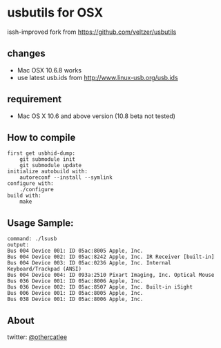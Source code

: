 # usbutils for OSX

issh-improved fork from https://github.com/veltzer/usbutils

## changes

* Mac OSX 10.6.8 works
* use latest usb.ids from http://www.linux-usb.org/usb.ids

## requirement

* Mac OS X 10.6 and above version (10.8 beta not tested)

## How to compile

 	first get usbhid-dump:
   		git submodule init
		git submodule update
 	initialize autobuild with:
		autoreconf --install --symlink
 	configure with:
		./configure
 	build with:
		make

## Usage Sample: 

	command: ./lsusb 
	output:
	Bus 004 Device 001: ID 05ac:8005 Apple, Inc. 
	Bus 004 Device 002: ID 05ac:8242 Apple, Inc. IR Receiver [built-in]
	Bus 004 Device 003: ID 05ac:0236 Apple, Inc. Internal Keyboard/Trackpad (ANSI)
	Bus 004 Device 004: ID 093a:2510 Pixart Imaging, Inc. Optical Mouse
	Bus 036 Device 001: ID 05ac:8006 Apple, Inc. 
	Bus 036 Device 002: ID 05ac:8507 Apple, Inc. Built-in iSight
	Bus 006 Device 001: ID 05ac:8005 Apple, Inc. 
	Bus 038 Device 001: ID 05ac:8006 Apple, Inc.

## About

twitter: [@othercatlee](twitter.com/#!/othercatlee)


